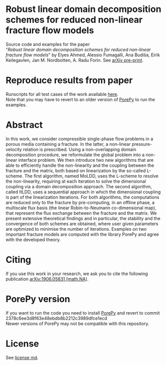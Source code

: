 # Robust linear domain decomposition schemes for reduced non-linear fracture flow models
Source code and examples for the paper<br>
"*Robust linear domain decomposition schemes for reduced non-linear fracture flow models*" by Elyes Ahmed, Alessio Fumagalli, Ana Budiša, Eirik Keilegavlen, Jan M. Nordbotten, A. Radu Forin. See [arXiv pre-print](https://arxiv.org/abs/1906.05831).

# Reproduce results from paper
Runscripts for all test cases of the work available [here](./examples).<br>
Note that you may have to revert to an older version of [PorePy](https://github.com/pmgbergen/porepy) to run the examples.

# Abstract
In this work, we consider compressible single-phase flow problems in a porous media containing a fracture. In the latter, a non-linear pressure-velocity relation is prescribed. Using a non-overlapping domain decomposition procedure, we reformulate the global problem into a non-linear interface problem. We then introduce two new algorithms that are able to efficiently handle the non-linearity and the coupling between the fracture and the matrix, both based on linearization by the so-called L-scheme. The first algorithm, named MoLDD, uses the L-scheme to resolve the non-linearity, requiring at each iteration to solve the dimensional coupling via a domain decomposition approach. The second algorithm, called ItLDD, uses a sequential approach in which the dimensional coupling is part of the linearization iterations. For both algorithms, the computations are reduced only to the fracture by pre-computing, in an offline phase, a multiscale flux basis (the linear Robin-to-Neumann co-dimensional map), that represent the flux exchange between the fracture and the matrix. We present extensive theoretical findings and in particular, the stability and the convergence of both schemes are obtained, where user given parameters are optimized to minimise the number of iterations. Examples on two important fracture models are computed with the library PorePy and agree with the developed theory.

# Citing
If you use this work in your research, we ask you to cite the following publication [arXiv:1906.05831 [math.NA]](https://arxiv.org/abs/1906.05831).

# PorePy version
If you want to run the code you need to install [PorePy](https://github.com/pmgbergen/porepy) and revert to commit 2378c6ee3d8f63e48ebdb8b2212c3989dfce1ecd <br>
Newer versions of PorePy may not be compatible with this repository.

# License
See [license md](./LICENSE.md).
